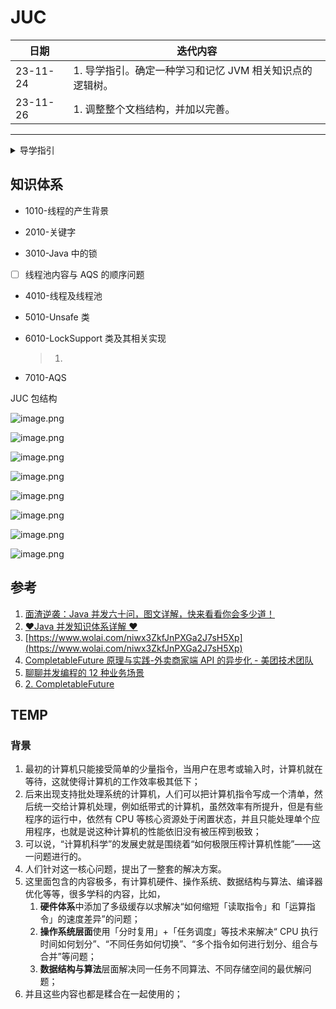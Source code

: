 # JUC

| **日期** | **迭代内容**                                             |
| -------- | -------------------------------------------------------- |
| 23-11-24 | 1. 导学指引。确定一种学习和记忆 JVM 相关知识点的逻辑树。 |
| 23-11-26 | 1. 调整整个文档结构，并加以完善。                        |

---

<details>

<summary>导学指引</summary>


1. 根据计算机硬件架构的基础可知，CPU 的运算速度要远远高于内存的速度，为了充分利用 CPU，人们采取了很多优化手段，这些优化手段主要包括下面三个：
   1. 使用缓存。即在 CPU 和内存中间添加速度高于内存的缓存，目的是缩小 CPU 与内存之间的速度差距。
   2. 使用指令优化。即对操作 CPU 进行运算的指令进行优化，使指令更加合理，常见手段有对指令进行合并、增减、重排序等。重排序是重点。
   3. 使用分时复用技术。即对 CPU 的运算时间进行切片，让指令占用 CPU 的运算时间不能太短也不能太长。太长有可能会产生等待，太短又可能会引起这个指令还没有运算完就要布置下一个指令的运算现场了，会导致频繁的上下文切换，这是一笔巨量的开销。
2. 虽然三个优化手段提高了 CPU 的运算能力，但是这三个优化手段却同样产生了一些问题：
   1. 缓存技术产生了可见性问题；
   2. 指令优化技术产生了顺序性问题；在 Java 中，指令优化技术是由执行引擎决定的，关键技术有热点代码、同步消除、无同步等方案。
   3. 分时复用技术产生了原子性问题；
3. 我们发现，如果把上面那三个问题全部都解决掉，就发现多线程的运行结果就跟我们的预期是一致的了。由此引出线程安全的概念： **多线程在并发场景下运行多次的结果都是与我们的预期结果是一致的，那么我们就说这种场景是并发安全的**，并由此得出并发编程三要素的概念——要想保证线程是安全的，就需要满足三个条件，且这三个条件缺一不可，由此我们才说线程是安全的。
4. 任何基于操作系统实现的高级编程语言，要想实现支持并发编程的目标，就必须要直面并发编程三要素，也就是说，一种高级编程语言，如果声称支持并发编程，那么它要么提供一种能够解决三要素问题的方案，要么使用它的程序员能够自行解决三要素问题，否则它就不能算是支持并发编程。
5. 在并发编程中，要处理两个关键问题：线程之间如何通信以及线程之间如何同步。处理这两个关键问题，有两种通用的方案： 共享内存 和 消息传递 。
   1. 通信是指线程之间如何交换信息。
      1. 共享内存： 线程之间共享程序的公共状态，线程之间通过写 - 读内存中的公共状态来隐式进行通信。
      2. 消息传递： 线程之间没有公共状态，线程之间必须通过明确的发送消息来显式进行通信。
   2. 同步是指如何控制线程之间指令执行步骤的相对顺序。
      1. 共享内存： 程序员必须显式地控制线程对共享内存的互斥访问； 【有点类似于“编程优于约定”的编程范式，Spring 中是“约定优于配置”的编程范式】
      2. 消息传递： 消息的发送发生于消息接收之前，同步是隐式的； 【有点类似于“约定优于编程”的编程范式】
6. Java 是一种高级编程语言，针对并发编程三要素，提供了一整套基于 Java 内存模型的解决方案，在这套方案的基础之上，再配合 Java 编程规范的要求，使得 Java 语言能够完美支持并发编程。
7. 但实际情况下，并不一定需要同时满足这三个条件也可以达到我们预期的效果，并由此衍生出各式各样的并发编程的方法。【有点类似于“系统越复杂，可用性越低”，“锁的粒度越细，性能越高”的理论。】【我们一边利用这些优化技术来提高线程的工作效率，而另一方面这些优化技术又让线程的工作结果存在着问题，我们可以对优化手段和产生的问题之间的关系来定义线程安全级别，事实上很多地方都有这种冲突，如 MySQL 中的隔离级别】
8. 高级语言的“线程”等相关的概念，则是对这些技术的再次应用后的一种抽象概念，这样做的好处在于让程序员不用过度关注底层的原理，使得学习曲线不用那么陡峭。Java 中的并发编程的发展：
   1. **硬件系统和操作系统角度**：
      1. 单发和并发、线程【协程】和进程、串行和并行、同步和异步、并发和并行、线程安全【任务大小与并发效率之间的关系->线程安全程度】
      2. 多级缓存、并发编程模型（并发编程三要素、线程安全与线程安全程度、临界区、线程调度方式、上下文）
      3. 线程运行的基本原理： 堆管存储、栈管运行 
   2. **Java 虚拟机规范角度**： Java 设计人员先是从直接复用操作系统操作线程的相关指令方面，提供一些关键字和一些编译原则，让早期的 Java 版本具有线程相关的基础特性。这些关键字和编译原则主要有：
      1. Java内存模型（JMM）的核心机制（Java 线程与操作系统线程的映射关系、主内存与工作内存、内存屏障、Happens-Before 原则、AS-If 原则）
      2. 一些优化手段： 热点代码分析、同步消除、栈上分配、指令优化、线程本地缓存（ThreadLocal）、锁升级过程；
      3. 一些关键字： synchronized、volatile、final、static；
   3. **Java 语言规范角度**：再之后，Java 设计人员从开发操作系统本地接口的方式，使得 Java 语言直接操控操作系统层面的线程成为可能。这种开放操作系统本地接口的方式就是 JNI 技术。
      1. JNI技术和Unsafe工具类（方法、原理、作用、扩展）；
      2. Java中的线程：Java 线程的 API、生命周期及状态转化、线程调度、用户线程与守护线程、优先级、线程通信、源码；
   4. **Java 语言规范的高级应用角度**： JNI 技术的核心在于 Unsafe 工具包，Thread 的相关映射就是对 Unsafe 工具的抽象应用。后来随着高级一些的应用场景的出现，在 Unsafe 工具包的基础上又发展出来 LockSupport、Condition 等技术。而 线程池、FutureTask、CompleteFuture 、AQS、Fork/Join 等则是在 Thread、LockSupport、Condition 等基础上封装的一些高级工具。
      1. LockSupport、Condition 等技术
      2. 线程池（使用方式、原理、API）、FutureTask、CompleteFuture（任务编排 、使用及其原理） 、AQS（使用及其原理、常见的 AQS 衍生）、Fork/Join（框架的使用及其原理） 等；
      3. 并发工具类：原子类、集合类、锁类、其它并发工具
      

</details>


## 知识体系

- 1010-线程的产生背景

- 2010-关键字

- 3010-Java 中的锁
- [ ] 线程池内容与 AQS 的顺序问题

- 4010-线程及线程池

- 5010-Unsafe 类

- 6010-LockSupport 类及其相关实现

  > 1.

- 7010-AQS

JUC 包结构

![image.png](./image/1712630240043.png)

![image.png](./image/1712630254691.png)

![image.png](./image/1712630267514.png)

![image.png](./image/1712630151740.png)

![image.png](./image/1712631693565.png)

![image.png](./image/1712630174741.png)

![image.png](./image/1712630197203.png)

![image.png](./image/1712630226592.png)

## 参考

1. [面渣逆袭：Java 并发六十问，图文详解，快来看看你会多少道！](https://mp.weixin.qq.com/s?__biz=MzkwODE5ODM0Ng==&mid=2247489245&idx=1&sn=bc52281ebc85372e19513d663beb2d2d&chksm=c0ccfe78f7bb776e2c6396fe26aca84d0cd96f407e6fe0bf6eb068aed638ba9491bce8fc5b4c&scene=178&cur_album_id=2041709347461709827#rd)
2. [♥Java 并发知识体系详解 ♥](https://pdai.tech/md/java/thread/java-thread-x-overview.html)
3. [https://www.wolai.com/niwx3ZkfJnPXGa2J7sH5Xp](https://www.wolai.com/niwx3ZkfJnPXGa2J7sH5Xp)
4. [CompletableFuture 原理与实践-外卖商家端 API 的异步化 - 美团技术团队](https://tech.meituan.com/2022/05/12/principles-and-practices-of-completablefuture.html)
5. [聊聊并发编程的 12 种业务场景](https://mp.weixin.qq.com/s/-2goNthdpK8KXLV5FrkCzg)
6. [2. CompletableFuture](https://www.yuque.com/gongxi-wssld/csm31d/ip2ueru5itmgsgly)


## TEMP 



### 背景

1. 最初的计算机只能接受简单的少量指令，当用户在思考或输入时，计算机就在等待，这就使得计算机的工作效率极其低下；
2. 后来出现支持批处理系统的计算机，人们可以把计算机指令写成一个清单，然后统一交给计算机处理，例如纸带式的计算机，虽然效率有所提升，但是有些程序的运行中，依然有 CPU 等核心资源处于闲置状态，并且只能处理单个应用程序，也就是说这种计算机的性能依旧没有被压榨到极致；
3. 可以说，“计算机科学”的发展史就是围绕着“如何极限压榨计算机性能”——这一问题进行的。
4. 人们针对这一核心问题，提出了一整套的解决方案。
5. 这里面包含的内容极多，有计算机硬件、操作系统、数据结构与算法、编译器优化等等，很多学科的内容，比如，
   1. **硬件体系**中添加了多级缓存以求解决“如何缩短「读取指令」和「运算指令」的速度差异”的问题；
   2. **操作系统层面**使用「分时复用」+「任务调度」等技术来解决“ CPU 执行时间如何划分”、“不同任务如何切换”、“多个指令如何进行划分、组合与合并”等问题；
   3. **数据结构与算法**层面解决同一任务不同算法、不同存储空间的最优解问题；
6. 并且这些内容也都是糅合在一起使用的；



